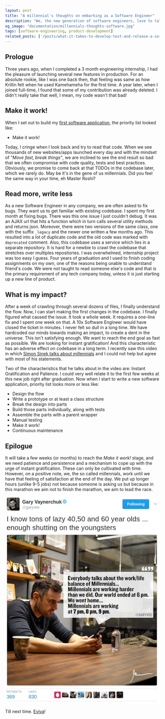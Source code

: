 ```yaml
---
layout: post
title: "A millennial's thoughts on embarking as a Software Engineer"
description: "We, the new generation of software engineers, love to talk about creating an impact. We attend overnight hackathons to build the next big thing. Good that we can build an app in 24 hours, but is it really a production ready codebase? Are we carried away with agility brought in by our generation?"
og_image: "documentation/millennials-thoughts-software.jpg"
tags: [software-engineering, product-development]
related_posts: ['/posts/what-it-takes-to-develop-test-and-release-a-software-product', '/posts/hobbyist-competitive-programmer-to-software-engineer-at-hackerearth'] 
---
```


## Prologue

Three years ago, when I completed a 3 month engineering internship, I had the pleasure of launching several new features in production. For an absolute rookie, like I was one back then, that feeling was same as how Krillin felt when he used Kamehameha for the first time. A year later, when I joined full-time, I found that some of my contribution was already deleted. I didn't really take that well, I mean, my code wasn't that bad!

## Make it work!

When I set out to build my [first software application](https://github.com/ravi-ojha/zigway), the priority list looked like:

 - Make it work!

Today, I cringe when I look back and try to read that code. When we see thousands of new websites/apps launched every day and with the mindset of *"Move fast, break things"*, we are inclined to see the end result so bad that we often compromise with code quality, tests and best practices. Obviously, we promise to come back at that TODOs in the codebase later, which we rarely do. May be it's in the gene of us millennials. Did you feel the same way in your time, eh Master Roshi?

## Read more, write less

As a new Software Engineer in any company, we are often asked to fix bugs. They want us to get familiar with existing codebase. I spent my first month at fixing bugs. There was this one issue I just couldn't debug. It was an AJAX url that hits a function which in turn calls several utility methods and returns json. Moreover, there were two versions of the same class, one with the suffix `_legacy` and the newer one written a few months ago. This resulted into a lot of duplicate code and the old code was marked with `deprecated` comment. Also, this codebase uses a service which lies in a separate repository. It is hard for a newbie to crawl the codebase that stretches over multiples repositories. I was overwhelmed, internship project was too easy I guess. Four years of graduation and I used to finish coding assignments on my own, one of the reasons being unable to understand friend's code. We were not taught to read someone else's code and that is the primary requirement of any tech company today, unless it is just starting up a new line of product.

## What is my impact?

After a week of crawling through several dozens of files, I finally understand the flow. Now, I can start making the first changes in the codebase. I finally figured what caused the issue. It took a whole week. It requires a one-line fix and I spent one week on that. A 10x Software Engineer would have closed the ticket in minutes. I never felt so dull in a long time. We have hardcoded our minds towards making an impact, to create a dent in the universe. This isn't satisfying enough. We want to reach the end goal as fast as possible. We are looking for instant gratification! And this characteristic has an adverse effect on codebase in a long term. I recently saw this video in which [Simon Sinek talks about millennials](https://www.youtube.com/watch?v=hER0Qp6QJNU) and I could not help but agree with most of his statements. 

Two of the characteristics that he talks about in the video are: Instant Gratification and Patience. I could very well relate it to the first few weeks at this new job right after graduation. Now when I start to write a new software application, priority list looks more or less like:

 - Design the flow
 - Write a prototype or at least a class structure
 - Break the design into parts
 - Build those parts individually, along with tests
 - Assemble the parts with a parent wrapper
 - Manual testing
 - Make it work!
 - Continuous maintenance


## Epilogue

It will take a few weeks (or months) to reach the *Make it work!* stage, and we need patience and persistence and a mechanism to cope up with the urge of instant gratification. These can only be cultivated with time. However, on a positive note, we, the so called millennials, work until we have that feeling of satisfaction at the end of the day. We put up longer hours (unlike 9-5 jobs) not because someone is asking us but because in this marathon we aim not to finish the marathon, we aim to lead the race.

<img src="/assets/documentation/gary_vaynerchuk_quote_on_millennials.jpg" alt="Gary Vaynerchuk Millenial Tweet" />

Till next time. [Evíva](http://en.wiktionary.org/wiki/evviva#Descendants)!
